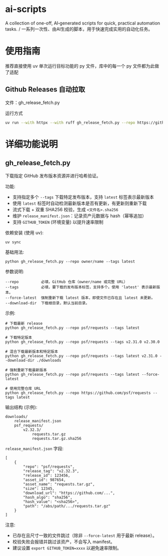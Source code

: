 # ai-scripts
A collection of one-off, AI‑generated scripts for quick, practical automation tasks. / 一系列一次性、由AI生成的脚本，用于快速完成实用的自动化任务。

# 使用指南

推荐直接使用 uv 单次运行目标功能的 py 文件，库中的每一个 py 文件都为此做了适配

## Github Releases 自动拉取

文件：gh_release_fetch.py

运行方式

```bash
uv run --with httpx --with ruff gh_release_fetch.py --repo https://github.com/fatedier/frp --tags latest
```

# 详细功能说明
## gh_release_fetch.py
下载指定 GitHub 发布版本资源并进行哈希验证。

功能: 
- 支持指定多个 `--tags` 下载特定发布版本，支持 `latest` 标签表示最新版本
- 使用 `latest` 标签时自动检测最新版本是否有更新，有更新则重新下载
- 流式下载 + 双重 SHA256 校验，生成 `<文件名>.sha256`
- 维护 `release_manifest.json`：记录资产元数据与 hash（幂等追加）
- 支持 `GITHUB_TOKEN` (环境变量) 以提升速率限制

依赖安装 (使用 uv):
```
uv sync
```

基础用法:
```
python gh_release_fetch.py --repo owner/name --tags latest
```

参数说明:
```
--repo          必填，GitHub 仓库（owner/name 或完整 URL）
--tags          必填，要下载的发布版本标签，支持多个。使用 'latest' 表示最新版本。
--force-latest  强制重新下载 latest 版本，即使文件已存在且 latest 未更新。
--download-dir  下载根目录，默认当前目录。
```

示例:
```
# 下载最新 release
python gh_release_fetch.py --repo psf/requests --tags latest

# 下载特定版本
python gh_release_fetch.py --repo psf/requests --tags v2.31.0 v2.30.0

# 混合下载最新版本和特定版本
python gh_release_fetch.py --repo psf/requests --tags latest v2.31.0 --download-dir ./downloads

# 强制重新下载最新版本
python gh_release_fetch.py --repo psf/requests --tags latest --force-latest

# 使用完整仓库 URL
python gh_release_fetch.py --repo https://github.com/psf/requests --tags latest
```

输出结构 (示例):
```
downloads/
	release_manifest.json
	psf_requests/
		v2.32.3/
			requests.tar.gz
			requests.tar.gz.sha256
```

`release_manifest.json` 字段:
```
[
	{
		"repo": "psf/requests",
		"release_tag": "v2.32.3",
		"release_id": 123456,
		"asset_id": 987654,
		"asset_name": "requests.tar.gz",
		"size": 12345,
		"download_url": "https://github.com/...",
		"hash_algo": "sha256",
		"hash_value": "<sha256>",
		"path": "/abs/path/.../requests.tar.gz"
	}
]
```

注意:
- 已存在且尺寸一致的文件跳过（除非 `--force-latest` 用于最新 release）。
- 校验失败会报错并跳过该资产，不会写入 manifest。
- 建议设置 `export GITHUB_TOKEN=xxxx` 以避免速率限制。


